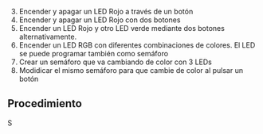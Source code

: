 

3. Encender y apagar un LED Rojo a través de un botón
4. Encender y apagar un LED Rojo con dos botones
5. Encender un LED Rojo y otro LED verde mediante dos botones alternativamente.
6. Encender un LED RGB con diferentes combinaciones de colores. El LED se puede programar también como semáforo
7. Crear un semáforo que va cambiando de color con 3 LEDs
8. Modidicar el mismo semáforo para que cambie de color al pulsar un botón

## Procedimiento

S
